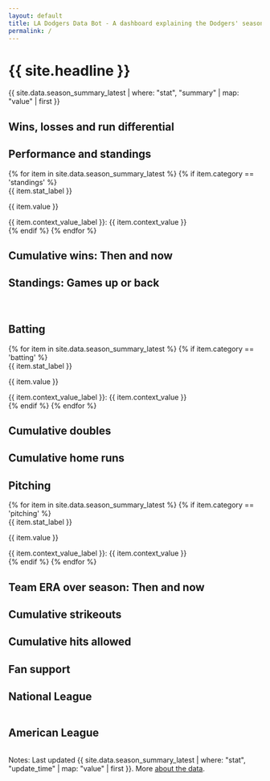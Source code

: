 ```yaml
---
layout: default
title: LA Dodgers Data Bot - A dashboard explaining the Dodgers' season so far. 
permalink: /
---
```


<div class="container">

<div class="page-topper">
  <h1 class="headline">{{ site.headline }}</h1>
  <p class="subhead">{{ site.data.season_summary_latest | where: "stat", "summary" | map: "value" | first }} </p>
<div>



<div class="container mt-4">
<h2 class="stat-group"><span class="win">Wins</span>, <span class="loss">losses</span> and run differential</h2>

<div id="chart-container" style="position: relative;">
    <div id="results-chart"></div>
</div>
<h2 class="stat-group">Performance and standings</h2>
  <div class="row">
    {% for item in site.data.season_summary_latest %}
      {% if item.category == 'standings' %}
      <div class="col-md-4">
        <div class="card mb-4">
          <div class="card-header">
            {{ item.stat_label }}
          </div>
          <div class="card-body">
            <p class="card-text">{{ item.value }}</p>
          </div>
          <div class="card-footer text-muted">
        {{ item.context_value_label }}: {{ item.context_value }}
          </div>
        </div>
      </div>
      {% endif %}
    {% endfor %}
  </div>
  <h2 class="stat-group">Cumulative <span class="win">wins</span>: Then and now</h2>

<!-- <button id="toggle-view">Toggle: Just World Series wins</button> -->
<!-- <button id="toggle-view" class="button-custom" role="button">Toggle: Just World Series wins</button> -->
<div id="cumulative-wins-chart"></div>

<h2 class="stat-group">Standings: Games <span class="win">up</span> or <span class="loss">back</span></h2>
<div id="d3-container" style="width: 100%; padding-bottom: 20px;"></div>

<h2 class="stat-group">Batting</h2>
  <div class="row">
    {% for item in site.data.season_summary_latest %}
      {% if item.category == 'batting' %}
      <div class="col-md-4">
        <div class="card mb-4">
          <div class="card-header">
            {{ item.stat_label }}
          </div>
          <div class="card-body">
            <p class="card-text">{{ item.value }}</p>
          </div>
          <div class="card-footer text-muted">
        {{ item.context_value_label }}: {{ item.context_value }}
          </div>
        </div>
      </div>
      {% endif %}
    {% endfor %}
  </div>

<div class="chart-container">
  <h2 class="stat-group">Cumulative <span class="win">doubles</span></h2>
  <div id="cumulative-doubles-chart" class="small-chart"></div>
</div>

<div class="chart-container">
  <h2 class="stat-group">Cumulative <span class="win">home runs</span></h2>
  <div id="cumulative-homers-chart" class="small-chart"></div>
</div>

  <h2 class="stat-group"> Pitching</h2>
  <div class="row">
    {% for item in site.data.season_summary_latest %}
      {% if item.category == 'pitching' %}
      <div class="col-md-4">
        <div class="card mb-4">
          <div class="card-header">
            {{ item.stat_label }}
          </div>
          <div class="card-body">
            <p class="card-text">{{ item.value }}</p>
          </div>
          <div class="card-footer text-muted">
        {{ item.context_value_label }}: {{ item.context_value }}
          </div>
        </div>
      </div>
      {% endif %}
    {% endfor %}
  </div>

<h2 class="stat-group">Team <span class="win">ERA</span> over season: Then and now</h2>
<div id="cumulative-era-chart"></div>


<div class="chart-container">
  <h2 class="stat-group">Cumulative <span class="win">strikeouts</span></h2>
  <div id="cumulative-strikeouts-chart" class="small-chart"></div>
</div>

<div class="chart-container">
  <h2 class="stat-group">Cumulative <span class="win">hits</span> allowed</h2>
  <div id="cumulative-hits-chart" class="small-chart"></div>
</div>


<h2 class="stat-group">Fan support</h2>
<p id="max-attendance-info"></p>
<div class="table-container">
  <div class="table-wrapper">
    <h2 class="league-name">National League</h2>
    <table id="nl-table" class="data-table"></table>
  </div>
    <div class="table-wrapper">
    <h2 class="league-name">American League</h2>
    <table id="al-table" class="data-table"></table>
  </div>
</div>

</div>



<p class="dated">Notes: Last updated {{ site.data.season_summary_latest | where: "stat", "update_time" | map: "value" | first }}. More <a href="https://github.com/stiles/dodgers/blob/main/README.md">about the data</a>.</p>


</div>

<script src="https://d3js.org/d3.v6.min.js"></script>
<script src="{{ '/assets/js/dashboard.js' | relative_url }}"></script>

